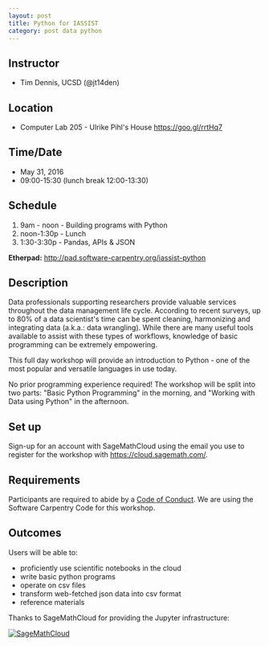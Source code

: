 ```yaml
---
layout: post
title: Python for IASSIST
category: post data python
---
```


## Instructor

* Tim Dennis, UCSD (@jt14den)

## Location 

* Computer Lab 205 - Ulrike Pihl's House <https://goo.gl/rrtHq7>

## Time/Date 

* May 31, 2016
* 09:00-15:30 (lunch break 12:00-13:30)

## Schedule 

1. 9am - noon - Building programs with Python
2. noon-1:30p - Lunch
3. 1:30-3:30p - Pandas, APIs & JSON

**Etherpad:** <http://pad.software-carpentry.org/iassist-python>

## Description 

Data professionals supporting researchers provide valuable services throughout the data management life cycle. According to recent surveys, up to 80% of a data scientist's time can be spent cleaning, harmonizing and integrating data (a.k.a.: data wrangling). While there are many useful tools available to assist with these types of workflows, knowledge of basic programming can be extremely empowering.

This full day workshop will provide an introduction to Python - one of the most popular and versatile languages in use today.

No prior programming experience required! The workshop will be split into two parts: "Basic Python Programming" in the morning, and "Working with Data using Python" in the afternoon.

## Set up 

Sign-up for an account with SageMathCloud using the email you use to register for the workshop with <https://cloud.sagemath.com/>.

## Requirements

Participants are required to abide by a [Code of Conduct](http://software-carpentry.org/conduct.html). We are using the Software Carpentry Code for this workshop.

## Outcomes

Users will be able to:

* proficiently use scientific notebooks in the cloud
* write basic python programs
* operate on csv files
* transform web-fetched json data into csv format
* reference materials

Thanks to SageMathCloud for providing the Jupyter infrastructure: 

[![SageMathCloud](https://cloud.sagemath.com/smc-logo.png)](https://cloud.sagemath.com/)